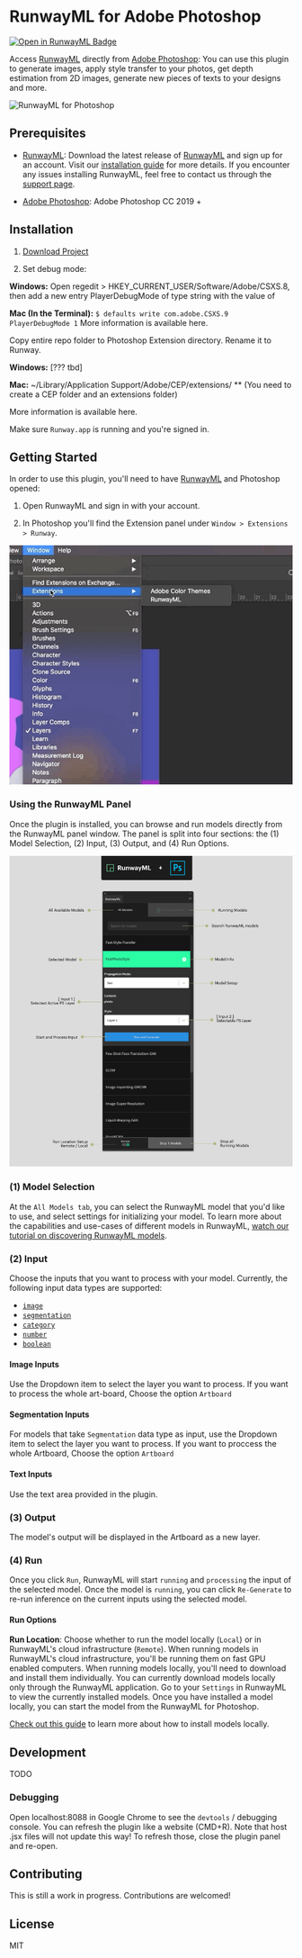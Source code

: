 # RunwayML for Adobe Photoshop

[![Open in RunwayML Badge](https://open-app.runwayml.com/gh-badge-app.svg)](https://open-app.runwayml.com/)


Access [RunwayML](https://runwayml.com) directly from [Adobe Photoshop](www.adobe.com/photoshop‎): You can use this plugin to generate images, apply style transfer to your photos, get depth estimation from 2D images, generate new pieces of texts to your designs and more.

![RunwayML for Photoshop](images/ps-banner.gif)

## Prerequisites

* [RunwayML](https://runwayml.com/): Download the latest release of [RunwayML](https://runwayml.com/download) and sign up for an account. Visit our [installation guide](https://learn.runwayml.com/#/getting-started/installation) for more details. If you encounter any issues installing RunwayML, feel free to contact us through the [support page](https://support.runwayml.com).

* [Adobe Photoshop](https://www.adobe.com/products/photoshop/free-trial-download.html): Adobe Photoshop CC 2019 +

## Installation

1) [Download Project](https://github.com/runwayml/photoshop)

2) Set debug mode:

**Windows:** Open regedit > HKEY_CURRENT_USER/Software/Adobe/CSXS.8, then add a new entry PlayerDebugMode of type string with the value of 

**Mac (In the Terminal):** ``` $ defaults write com.adobe.CSXS.9 PlayerDebugMode 1 ```
More information is available here.

Copy entire repo folder to Photoshop Extension directory. Rename it to Runway.

**Windows:** [??? tbd]

**Mac:** ~/Library/Application Support/Adobe/CEP/extensions/ ** (You need to create a CEP folder and an extensions folder)

More information is available here.

Make sure `Runway.app` is running and you're signed in.

## Getting Started

In order to use this plugin, you'll need to have [RunwayML](https://runwayml.com/) and Photoshop opened:

1) Open RunwayML and sign in with your account.

2) In Photoshop you'll find the Extension panel under ```Window > Extensions > Runway```.

![RunwayML for Photoshop](images/open-plugin.gif)

### Using the RunwayML Panel

Once the plugin is installed, you can browse and run models directly from the RunwayML panel window. The panel is split into four sections: the (1) Model Selection, (2) Input, (3) Output, and (4) Run Options.

![RunwayML for Photoshop](images/ps-plugin.jpg)

### (1) Model Selection
  
At the `All Models tab`, you can select the RunwayML model that you'd like to use, and select settings for initializing your model. To learn more about the capabilities and use-cases of different models in RunwayML, [watch our tutorial on discovering RunwayML models](https://www.youtube.com/watch?v=ePIRExcanjg).

### (2) Input

Choose the inputs that you want to process with your model. Currently, the following input data types are supported:

* [`image`](https://sdk.runwayml.com/en/latest/data_types.html#runway.data_types.image)
* [`segmentation`](https://sdk.runwayml.com/en/latest/data_types.html#runway.data_types.segmentation)
* [`category`](https://sdk.runwayml.com/en/latest/data_types.html#runway.data_types.category)
* [`number`](https://sdk.runwayml.com/en/latest/data_types.html#runway.data_types.number)
* [`boolean`](https://sdk.runwayml.com/en/latest/data_types.html#runway.data_types.boolean)

#### Image Inputs

Use the Dropdown item to select the layer you want to process. 
If you want to process the whole art-board, Choose the option `Artboard`

#### Segmentation Inputs

For models that take `Segmentation` data type as input, use the Dropdown item to select the layer you want to process.
If you want to proccess the whole Artboard, Choose the option `Artboard`

#### Text Inputs

Use the text area provided in the plugin.

### (3) Output

The model's output will be displayed in the Artboard as a new layer.

### (4) Run

Once you click `Run`, RunwayML will start `running` and `processing` the input of the selected model. Once the model is `running`, you can click `Re-Generate` to re-run inference on the current inputs using the selected model.

#### Run Options

**Run Location**: Choose whether to run the model locally (`Local`) or in RunwayML's cloud infrastructure (`Remote`). When running models in RunwayML's cloud infrastructure, you'll be running them on fast GPU enabled computers. When running models locally, you'll need to download and install them individually. You can currently download models locally only through the RunwayML application. Go to your `Settings` in RunwayML to view the currently installed models. Once you have installed a model locally, you can start the model from the RunwayML for Photoshop. 

[Check out this guide](https://learn.runwayml.com/#/how-to/run-models-locally) to learn more about how to install models locally.

## Development

TODO

### Debugging

Open localhost:8088 in Google Chrome to see the `devtools` / debugging console. You can refresh the plugin like a website (CMD+R). Note that host .jsx files will not update this way! To refresh those, close the plugin panel and re-open.

## Contributing

This is still a work in progress. Contributions are welcomed!

## License

MIT